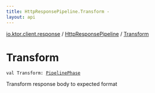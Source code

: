 ```yaml
---
title: HttpResponsePipeline.Transform - 
layout: api
---
```


<div class='api-docs-breadcrumbs'><a href="../index.html">io.ktor.client.response</a> / <a href="index.html">HttpResponsePipeline</a> / <a href="./-transform.html">Transform</a></div>

# Transform

<div class="signature"><code><span class="keyword">val </span><span class="identifier">Transform</span><span class="symbol">: </span><a href="../../io.ktor.util.pipeline/-pipeline-phase/index.html"><span class="identifier">PipelinePhase</span></a></code></div>

Transform response body to expected format

